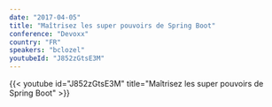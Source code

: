 ```yaml
---
date: "2017-04-05"
title: "Maîtrisez les super pouvoirs de Spring Boot"
conference: "Devoxx"
country: "FR"
speakers: "bclozel"
youtubeId: "J852zGtsE3M"
---
```


{{< youtube id="J852zGtsE3M" title="Maîtrisez les super pouvoirs de Spring Boot" >}} 
